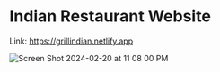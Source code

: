 # Indian Restaurant Website

Link: https://grillindian.netlify.app


![Screen Shot 2024-02-20 at 11 08 00 PM](https://github.com/donwolfonline/grilliindian/assets/19985146/ee0a2fc0-f186-4863-9a36-a5866fb73bc6)
